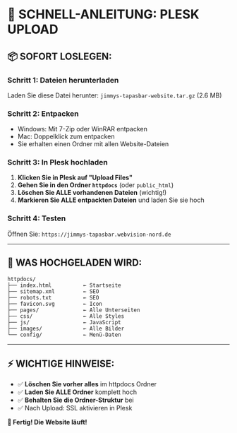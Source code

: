 # 🎯 SCHNELL-ANLEITUNG: PLESK UPLOAD

## 📦 **SOFORT LOSLEGEN:**

### **Schritt 1: Dateien herunterladen**
Laden Sie diese Datei herunter: `jimmys-tapasbar-website.tar.gz` (2.6 MB)

### **Schritt 2: Entpacken**
- Windows: Mit 7-Zip oder WinRAR entpacken
- Mac: Doppelklick zum entpacken
- Sie erhalten einen Ordner mit allen Website-Dateien

### **Schritt 3: In Plesk hochladen**
1. **Klicken Sie in Plesk auf "Upload Files"**
2. **Gehen Sie in den Ordner `httpdocs`** (oder `public_html`)
3. **Löschen Sie ALLE vorhandenen Dateien** (wichtig!)
4. **Markieren Sie ALLE entpackten Dateien** und laden Sie sie hoch

### **Schritt 4: Testen**
Öffnen Sie: `https://jimmys-tapasbar.webvision-nord.de`

---

## 📁 **WAS HOCHGELADEN WIRD:**

```
httpdocs/
├── index.html          ← Startseite
├── sitemap.xml         ← SEO
├── robots.txt          ← SEO  
├── favicon.svg         ← Icon
├── pages/              ← Alle Unterseiten
├── css/                ← Alle Styles
├── js/                 ← JavaScript
├── images/             ← Alle Bilder
└── config/             ← Menü-Daten
```

---

## ⚡ **WICHTIGE HINWEISE:**

- ✅ **Löschen Sie vorher alles** im httpdocs Ordner
- ✅ **Laden Sie ALLE Ordner** komplett hoch
- ✅ **Behalten Sie die Ordner-Struktur** bei
- ✅ Nach Upload: SSL aktivieren in Plesk

**🚀 Fertig! Die Website läuft!**